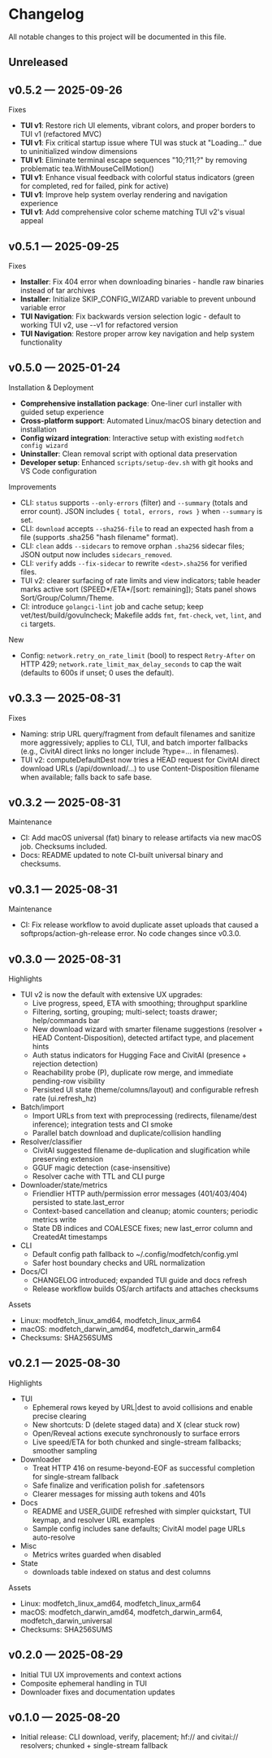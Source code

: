 # Changelog

All notable changes to this project will be documented in this file.

## Unreleased

## v0.5.2 — 2025-09-26

Fixes
- **TUI v1**: Restore rich UI elements, vibrant colors, and proper borders to TUI v1 (refactored MVC)
- **TUI v1**: Fix critical startup issue where TUI was stuck at "Loading..." due to uninitialized window dimensions
- **TUI v1**: Eliminate terminal escape sequences "10;?11;?" by removing problematic tea.WithMouseCellMotion()
- **TUI v1**: Enhance visual feedback with colorful status indicators (green for completed, red for failed, pink for active)
- **TUI v1**: Improve help system overlay rendering and navigation experience
- **TUI v1**: Add comprehensive color scheme matching TUI v2's visual appeal

## v0.5.1 — 2025-09-25

Fixes
- **Installer**: Fix 404 error when downloading binaries - handle raw binaries instead of tar archives
- **Installer**: Initialize SKIP_CONFIG_WIZARD variable to prevent unbound variable error
- **TUI Navigation**: Fix backwards version selection logic - default to working TUI v2, use --v1 for refactored version
- **TUI Navigation**: Restore proper arrow key navigation and help system functionality

## v0.5.0 — 2025-01-24

Installation & Deployment
- **Comprehensive installation package**: One-liner curl installer with guided setup experience
- **Cross-platform support**: Automated Linux/macOS binary detection and installation
- **Config wizard integration**: Interactive setup with existing `modfetch config wizard`
- **Uninstaller**: Clean removal script with optional data preservation
- **Developer setup**: Enhanced `scripts/setup-dev.sh` with git hooks and VS Code configuration

Improvements
- CLI: `status` supports `--only-errors` (filter) and `--summary` (totals and error count). JSON includes `{ total, errors, rows }` when `--summary` is set.
- CLI: `download` accepts `--sha256-file` to read an expected hash from a file (supports .sha256 "hash  filename" format).
- CLI: `clean` adds `--sidecars` to remove orphan `.sha256` sidecar files; JSON output now includes `sidecars_removed`.
- CLI: `verify` adds `--fix-sidecar` to rewrite `<dest>.sha256` for verified files.
- TUI v2: clearer surfacing of rate limits and view indicators; table header marks active sort (SPEED*/ETA*/[sort: remaining]); Stats panel shows Sort/Group/Column/Theme.
- CI: introduce `golangci-lint` job and cache setup; keep vet/test/build/govulncheck; Makefile adds `fmt`, `fmt-check`, `vet`, `lint`, and `ci` targets.

New
- Config: `network.retry_on_rate_limit` (bool) to respect `Retry-After` on HTTP 429; `network.rate_limit_max_delay_seconds` to cap the wait (defaults to 600s if unset; 0 uses the default).

## v0.3.3 — 2025-08-31

Fixes
- Naming: strip URL query/fragment from default filenames and sanitize more aggressively; applies to CLI, TUI, and batch importer fallbacks (e.g., CivitAI direct links no longer include ?type=… in filenames).
- TUI v2: computeDefaultDest now tries a HEAD request for CivitAI direct download URLs (/api/download/…) to use Content-Disposition filename when available; falls back to safe base.

## v0.3.2 — 2025-08-31

Maintenance
- CI: Add macOS universal (fat) binary to release artifacts via new macOS job. Checksums included.
- Docs: README updated to note CI-built universal binary and checksums.

## v0.3.1 — 2025-08-31

Maintenance
- CI: Fix release workflow to avoid duplicate asset uploads that caused a softprops/action-gh-release error. No code changes since v0.3.0.

## v0.3.0 — 2025-08-31

Highlights
- TUI v2 is now the default with extensive UX upgrades:
  - Live progress, speed, ETA with smoothing; throughput sparkline
  - Filtering, sorting, grouping; multi-select; toasts drawer; help/commands bar
  - New download wizard with smarter filename suggestions (resolver + HEAD Content-Disposition), detected artifact type, and placement hints
  - Auth status indicators for Hugging Face and CivitAI (presence + rejection detection)
  - Reachability probe (P), duplicate row merge, and immediate pending-row visibility
  - Persisted UI state (theme/columns/layout) and configurable refresh rate (ui.refresh_hz)
- Batch/import
  - Import URLs from text with preprocessing (redirects, filename/dest inference); integration tests and CI smoke
  - Parallel batch download and duplicate/collision handling
- Resolver/classifier
  - CivitAI suggested filename de-duplication and slugification while preserving extension
  - GGUF magic detection (case-insensitive)
  - Resolver cache with TTL and CLI purge
- Downloader/state/metrics
  - Friendlier HTTP auth/permission error messages (401/403/404) persisted to state.last_error
  - Context-based cancellation and cleanup; atomic counters; periodic metrics write
  - State DB indices and COALESCE fixes; new last_error column and CreatedAt timestamps
- CLI
  - Default config path fallback to ~/.config/modfetch/config.yml
  - Safer host boundary checks and URL normalization
- Docs/CI
  - CHANGELOG introduced; expanded TUI guide and docs refresh
  - Release workflow builds OS/arch artifacts and attaches checksums

Assets
- Linux: modfetch_linux_amd64, modfetch_linux_arm64
- macOS: modfetch_darwin_amd64, modfetch_darwin_arm64
- Checksums: SHA256SUMS
## v0.2.1 — 2025-08-30

Highlights
- TUI
  - Ephemeral rows keyed by URL|dest to avoid collisions and enable precise clearing
  - New shortcuts: D (delete staged data) and X (clear stuck row)
  - Open/Reveal actions execute synchronously to surface errors
  - Live speed/ETA for both chunked and single-stream fallbacks; smoother sampling
- Downloader
  - Treat HTTP 416 on resume-beyond-EOF as successful completion for single-stream fallback
  - Safe finalize and verification polish for .safetensors
  - Clearer messages for missing auth tokens and 401s
- Docs
  - README and USER_GUIDE refreshed with simpler quickstart, TUI keymap, and resolver URL examples
  - Sample config includes sane defaults; CivitAI model page URLs auto-resolve
- Misc
  - Metrics writes guarded when disabled
- State
  - downloads table indexed on status and dest columns

Assets
- Linux: modfetch_linux_amd64, modfetch_linux_arm64
- macOS: modfetch_darwin_amd64, modfetch_darwin_arm64, modfetch_darwin_universal
- Checksums: SHA256SUMS

## v0.2.0 — 2025-08-29

- Initial TUI UX improvements and context actions
- Composite ephemeral handling in TUI
- Downloader fixes and documentation updates

## v0.1.0 — 2025-08-20

- Initial release: CLI download, verify, placement; hf:// and civitai:// resolvers; chunked + single-stream fallback

